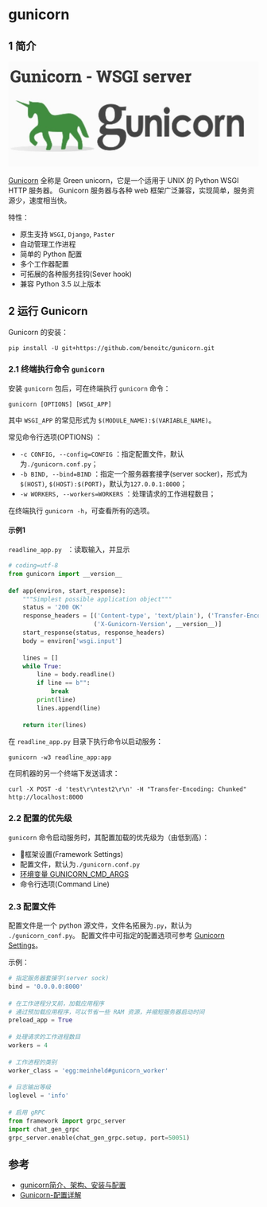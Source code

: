 # gunicorn

## 1 简介

![green unicorn logo](./gunicorn_logo.jpg)

[Gunicorn](https://docs.gunicorn.org/en/stable/index.html) 全称是 Green unicorn，它是一个适用于 UNIX 的 Python WSGI HTTP 服务器。
Gunicorn 服务器与各种 web 框架广泛兼容，实现简单，服务资源少，速度相当快。

特性：

* 原生支持 `WSGI`, `Django`, `Paster`
* 自动管理工作进程
* 简单的 Python 配置
* 多个工作器配置
* 可拓展的各种服务挂钩(Sever hook)
* 兼容 Python 3.5 以上版本

## 2 运行 Gunicorn

Gunicorn 的安装：

```shell
pip install -U git+https://github.com/benoitc/gunicorn.git
```

### 2.1 终端执行命令 `gunicorn`

安装 `gunicorn` 包后，可在终端执行 `gunicorn` 命令：

```shell
gunicorn [OPTIONS] [WSGI_APP]
```

其中 `WSGI_APP` 的常见形式为 `$(MODULE_NAME):$(VARIABLE_NAME)`。

常见命令行选项(OPTIONS) ：

* `-c CONFIG, --config=CONFIG` ：指定配置文件，默认为`./gunicorn.conf.py`；
* `-b BIND, --bind=BIND` ：指定一个服务器套接字(server socker)，形式为 `$(HOST)`, `$(HOST):$(PORT)`，默认为`127.0.0.1:8000`；
* `-w WORKERS, --workers=WORKERS` ：处理请求的工作进程数目；

在终端执行 `gunicorn -h`，可查看所有的选项。

#### 示例1

`readline_app.py ` ：读取输入，并显示

```python
# coding=utf-8
from gunicorn import __version__

def app(environ, start_response):
    """Simplest possible application object"""
    status = '200 OK'
    response_headers = [('Content-type', 'text/plain'), ('Transfer-Encoding', "chunked"),
                        ('X-Gunicorn-Version', __version__)]
    start_response(status, response_headers)
    body = environ['wsgi.input']

    lines = []
    while True:
        line = body.readline()
        if line == b"":
            break
        print(line)
        lines.append(line)

    return iter(lines)
```

在 `readline_app.py` 目录下执行命令以启动服务：

```shell
gunicorn -w3 readline_app:app
```

在同机器的另一个终端下发送请求：

```shell
curl -X POST -d 'test\r\ntest2\r\n' -H "Transfer-Encoding: Chunked" http://localhost:8000
```

### 2.2 配置的优先级

`gunicorn` 命令启动服务时，其配置加载的优先级为（由低到高）：

* 框架设置(Framework Settings)
* 配置文件，默认为`./gunicorn.conf.py`
* [环境变量 GUNICORN_CMD_ARGS](https://docs.gunicorn.org/en/stable/settings.html#settings)
* 命令行选项(Command Line)

### 2.3 配置文件

配置文件是一个 python 源文件，文件名拓展为`.py`，默认为 `./gunicorn_conf.py`。
配置文件中可指定的配置选项可参考 [Gunicorn Settings](https://docs.gunicorn.org/en/stable/settings.html#logging)。

示例：

```python
# 指定服务器套接字(server sock)
bind = '0.0.0.0:8000'

# 在工作进程分叉前，加载应用程序
# 通过预加载应用程序，可以节省一些 RAM 资源，并缩短服务器启动时间
preload_app = True

# 处理请求的工作进程数目
workers = 4

# 工作进程的类别
worker_class = 'egg:meinheld#gunicorn_worker'

# 日志输出等级
loglevel = 'info'

# 启用 gRPC
from framework import grpc_server
import chat_gen_grpc
grpc_server.enable(chat_gen_grpc.setup, port=50051)
```

## 参考

* [gunicorn简介、架构、安装与配置](https://blog.csdn.net/bbwangj/article/details/82684573)
* [Gunicorn-配置详解](https://blog.csdn.net/y472360651/article/details/78538188?utm_medium=distribute.pc_relevant.none-task-blog-2%7Edefault%7EBlogCommendFromBaidu%7Edefault-8.control&depth_1-utm_source=distribute.pc_relevant.none-task-blog-2%7Edefault%7EBlogCommendFromBaidu%7Edefault-8.control)
